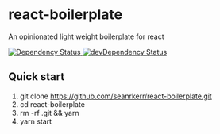 # react-boilerplate

An opinionated light weight boilerplate for react

  <a href="https://david-dm.org/seanrkerr/react-boilerplate">
    <img src="https://david-dm.org/seanrkerr/react-boilerplate.svg" alt="Dependency Status" />
  </a>
  
  <a href="https://david-dm.org/seanrkerr/react-boilerplate#info=devDependencies">
    <img src="https://david-dm.org/seanrkerr/react-boilerplate/dev-status.svg" alt="devDependency Status" />
  </a>

## Quick start

1. git clone https://github.com/seanrkerr/react-boilerplate.git
2. cd react-boilerplate
3. rm -rf .git && yarn
4. yarn start
